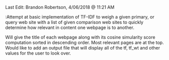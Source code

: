 Last Edit: Brandon Robertson, 4/06/2018 @ 11:21 AM

:Attempt at basic implementation of TF-IDF to weigh a given primary, 
or query web site with a list of given comparison web sites to 
quickly determine how relevant in content one webpage is to another.


Will give the title of each webpage along with its cosine 
simularity score computation sorted in descending order. 
Most relevant pages are at the top.
Would like to add an output file that will display all of the tf, tf_wt
and other values for the user to look over.
